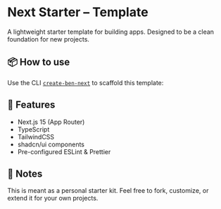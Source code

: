 # Next Starter – Template

A lightweight starter template for building apps.
Designed to be a clean foundation for new projects.

## 📦 How to use

Use the CLI [`create-ben-next`](https://www.npmjs.com/package/create-ben-next) to scaffold this template:

## 🚀 Features

- Next.js 15 (App Router)
- TypeScript
- TailwindCSS
- shadcn/ui components
- Pre-configured ESLint & Prettier

## 📝 Notes

This is meant as a personal starter kit.
Feel free to fork, customize, or extend it for your own projects.
